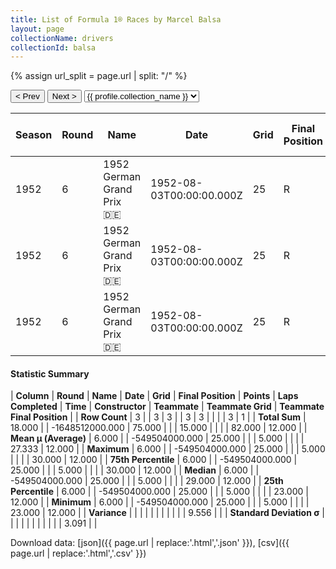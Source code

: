 ```yaml
---
title: List of Formula 1® Races by Marcel Balsa
layout: page
collectionName: drivers
collectionId: balsa
---
```


{% assign url_split = page.url | split: "/" %}
<div id="collection-navigation">
<button onclick="selector.options[selector.selectedIndex-1].value && (window.location = selector.options[selector.selectedIndex-1].value);">&lt; Prev</button>
<button onclick="selector.options[selector.selectedIndex+1].value && (window.location = selector.options[selector.selectedIndex+1].value);">Next &gt;</button>
<select id="selector" onchange="this.options[this.selectedIndex].value && (window.location = this.options[this.selectedIndex].value);">
  {% for collectionId in site.data[page.collectionName].refs %}
    {% if collectionId == page.collectionId %}
      {% assign selected = "selected" %}
    {% else %}
      {% assign selected = "" %}
    {% endif %}
    {% assign profile = site.data[page.collectionName][collectionId].profile %}
    <option value="/f1/{{ page.collectionName }}/{{ collectionId }}/{{ url_split[4] }}" {{ selected }}>{{ profile.collection_name }}</option>
  {% endfor %}
</select>
</div>

| Season | Round | Name | Date | Grid | Final Position | Points | Laps Completed | Time | Constructor | Teammate | Teammate Grid | Teammate Final Position |
|--|--|--|--|--|--|--|--|--|--|--|--|--|
| 1952 | 6 | 1952 German Grand Prix 🇩🇪 | 1952-08-03T00:00:00.000Z | 25 | R | 0.0 | 5 |   | BMW 🇩🇪 | [Ernst Klodwig 🇩🇪](/f1/drivers/klodwig) | 29 | 12 |
| 1952 | 6 | 1952 German Grand Prix 🇩🇪 | 1952-08-03T00:00:00.000Z | 25 | R | 0.0 | 5 |   | BMW 🇩🇪 | [Günther Bechem 🇩🇪](/f1/drivers/bechem) | 30 | R |
| 1952 | 6 | 1952 German Grand Prix 🇩🇪 | 1952-08-03T00:00:00.000Z | 25 | R | 0.0 | 5 |   | BMW 🇩🇪 | [Rudolf Krause 🇩🇪](/f1/drivers/krause) | 23 | R |

#### Statistic Summary

| **Column** | **Round** | **Name** | **Date** | **Grid** | **Final Position** | **Points** | **Laps Completed** | **Time** | **Constructor** | **Teammate** | **Teammate Grid** | **Teammate Final Position** |
| **Row Count** | 3 |  | 3 | 3 |  | 3 | 3 |  |  |  | 3 | 1 |
| **Total Sum** | 18.000 |  | -1648512000.000 | 75.000 |  |  | 15.000 |  |  |  | 82.000 | 12.000 |
| **Mean μ (Average)** | 6.000 |  | -549504000.000 | 25.000 |  |  | 5.000 |  |  |  | 27.333 | 12.000 |
| **Maximum** | 6.000 |  | -549504000.000 | 25.000 |  |  | 5.000 |  |  |  | 30.000 | 12.000 |
| **75th Percentile** | 6.000 |  | -549504000.000 | 25.000 |  |  | 5.000 |  |  |  | 30.000 | 12.000 |
| **Median** | 6.000 |  | -549504000.000 | 25.000 |  |  | 5.000 |  |  |  | 29.000 | 12.000 |
| **25th Percentile** | 6.000 |  | -549504000.000 | 25.000 |  |  | 5.000 |  |  |  | 23.000 | 12.000 |
| **Minimum** | 6.000 |  | -549504000.000 | 25.000 |  |  | 5.000 |  |  |  | 23.000 | 12.000 |
| **Variance** |  |  |  |  |  |  |  |  |  |  | 9.556 |  |
| **Standard Deviation σ** |  |  |  |  |  |  |  |  |  |  | 3.091 |  |

Download data: [json]({{ page.url | replace:'.html','.json' }}), [csv]({{ page.url | replace:'.html','.csv' }})
